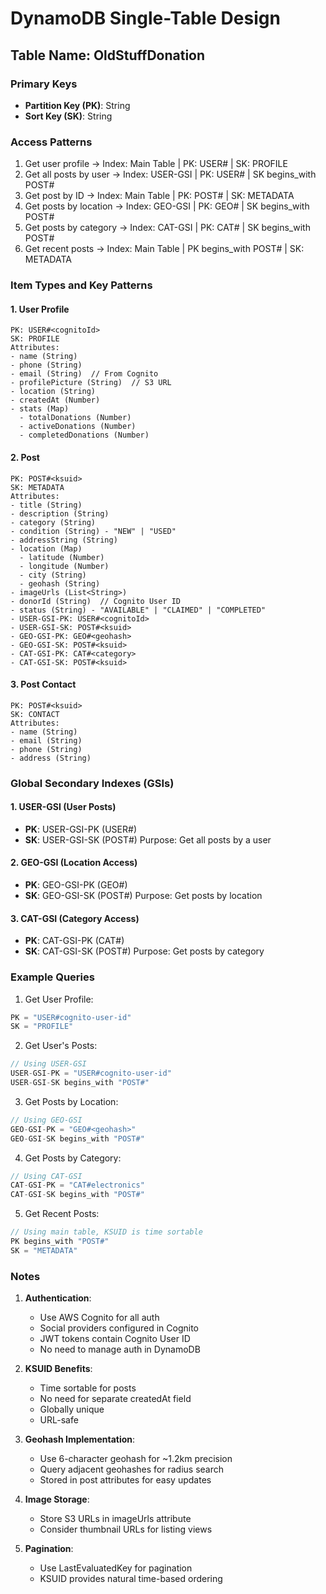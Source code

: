 # DynamoDB Single-Table Design

## Table Name: OldStuffDonation

### Primary Keys
- **Partition Key (PK)**: String
- **Sort Key (SK)**: String

### Access Patterns
1. Get user profile -> Index: Main Table | PK: USER#<cognitoId> | SK: PROFILE
2. Get all posts by user -> Index: USER-GSI | PK: USER#<cognitoId> | SK begins_with POST#
3. Get post by ID -> Index: Main Table | PK: POST#<ksuid> | SK: METADATA
4. Get posts by location -> Index: GEO-GSI | PK: GEO#<geohash> | SK begins_with POST#
5. Get posts by category -> Index: CAT-GSI | PK: CAT#<category> | SK begins_with POST#
6. Get recent posts -> Index: Main Table | PK begins_with POST# | SK: METADATA

### Item Types and Key Patterns

#### 1. User Profile
```
PK: USER#<cognitoId>
SK: PROFILE
Attributes:
- name (String)
- phone (String)
- email (String)  // From Cognito
- profilePicture (String)  // S3 URL
- location (String)
- createdAt (Number)
- stats (Map)
  - totalDonations (Number)
  - activeDonations (Number)
  - completedDonations (Number)
```

#### 2. Post
```
PK: POST#<ksuid>
SK: METADATA
Attributes:
- title (String)
- description (String)
- category (String)
- condition (String) - "NEW" | "USED"
- addressString (String)
- location (Map)
  - latitude (Number)
  - longitude (Number)
  - city (String)
  - geohash (String)
- imageUrls (List<String>)
- donorId (String)  // Cognito User ID
- status (String) - "AVAILABLE" | "CLAIMED" | "COMPLETED"
- USER-GSI-PK: USER#<cognitoId>
- USER-GSI-SK: POST#<ksuid>
- GEO-GSI-PK: GEO#<geohash>
- GEO-GSI-SK: POST#<ksuid>
- CAT-GSI-PK: CAT#<category>
- CAT-GSI-SK: POST#<ksuid>
```

#### 3. Post Contact
```
PK: POST#<ksuid>
SK: CONTACT
Attributes:
- name (String)
- email (String)
- phone (String)
- address (String)
```

### Global Secondary Indexes (GSIs)

#### 1. USER-GSI (User Posts)
- **PK**: USER-GSI-PK (USER#<cognitoId>)
- **SK**: USER-GSI-SK (POST#<ksuid>)
Purpose: Get all posts by a user

#### 2. GEO-GSI (Location Access)
- **PK**: GEO-GSI-PK (GEO#<geohash>)
- **SK**: GEO-GSI-SK (POST#<ksuid>)
Purpose: Get posts by location

#### 3. CAT-GSI (Category Access)
- **PK**: CAT-GSI-PK (CAT#<category>)
- **SK**: CAT-GSI-SK (POST#<ksuid>)
Purpose: Get posts by category

### Example Queries

1. Get User Profile:
```javascript
PK = "USER#cognito-user-id"
SK = "PROFILE"
```

2. Get User's Posts:
```javascript
// Using USER-GSI
USER-GSI-PK = "USER#cognito-user-id"
USER-GSI-SK begins_with "POST#"
```

3. Get Posts by Location:
```javascript
// Using GEO-GSI
GEO-GSI-PK = "GEO#<geohash>"
GEO-GSI-SK begins_with "POST#"
```

4. Get Posts by Category:
```javascript
// Using CAT-GSI
CAT-GSI-PK = "CAT#electronics"
CAT-GSI-SK begins_with "POST#"
```

5. Get Recent Posts:
```javascript
// Using main table, KSUID is time sortable
PK begins_with "POST#"
SK = "METADATA"
```

### Notes

1. **Authentication**:
   - Use AWS Cognito for all auth
   - Social providers configured in Cognito
   - JWT tokens contain Cognito User ID
   - No need to manage auth in DynamoDB

2. **KSUID Benefits**:
   - Time sortable for posts
   - No need for separate createdAt field
   - Globally unique
   - URL-safe

3. **Geohash Implementation**:
   - Use 6-character geohash for ~1.2km precision
   - Query adjacent geohashes for radius search
   - Stored in post attributes for easy updates

4. **Image Storage**:
   - Store S3 URLs in imageUrls attribute
   - Consider thumbnail URLs for listing views

5. **Pagination**:
   - Use LastEvaluatedKey for pagination
   - KSUID provides natural time-based ordering 